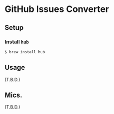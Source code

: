 # GitHub Issues Converter

## Setup 

### Install `hub`
```sh
$ brew install hub
```

## Usage

(T.B.D.)

## Mics.

(T.B.D.)